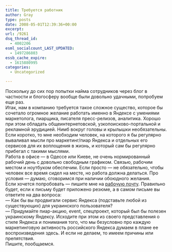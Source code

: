 ```yaml
---
title: Требуется работник
author: Gray
type: posts
date: 2008-05-01T12:39:36+00:00
excerpt:
url: /9261
dsq_thread_id:
  - 4002206
esml_socialcount_LAST_UPDATED:
  - 1497286803
essb_cache_expire:
  - 1615880995
categories:
  - Uncategorized

---
```








Поскольку до сих пор попытки найма сотрудников через блог в частности и блогосферу вообще были довольно удачными, попробуем еще раз.  
Итак, нам в компанию требуется такое сложное существо, которое бы сочетало огромное желание работать именно в Яндексе с умениями маркетолога, пиарщика, писателя пресс-релизов, аналитика. Хорошо при этом обладать общеинтернетовской, узкопоисково-портальной и рекламной эрудицией. Нимб вокруг головы и крылышки необязательны. Если коротко, то мне необходим человек, на которого я бы регулярно вываливал мысли про маркетинг/пиар Яндекса и отдельных его сервисов для их воплощения в жизнь, и который сам бы регулярно прибегал с такими мыслями.  
Работа в офисе &#8212; в Одессе или Киеве, не очень нормированный рабочий день с довольно свободным графиком. Связью, рабочим местом и ноутбуком обеспечим. Если просто &#8212; не обязательно, чтобы человек все время сидел на месте, но работа должна делаться. Про условия &#8212; думаю, сговоримся при наличии обоюдного желания.  
Если хочется попробовать &#8212; пишите мне на <a href="mailto:gray@yandex-team.ru" target="_blank">рабочую почту</a>. Правильно будет, если к письму будет приложено резюме, а в самом письме вы ответите на два вопроса:  
&#8212; Как бы вы продвигали сервис Яндекса (подставьте любой из существующих) для украинского пользователя?  
&#8212; Придумайте пиар-акцию, event, спецпроект, который был бы полезен украинскому Яндексу. Исходите при этом из своего представления о стиле Яндекса и понимания того, что мы безусловно про каждую маркетинговую активность российского Яндекса думаем в плане ее воспроизведения здесь. И если не делаем, то имеем причины или препятствия.  
Пишите, пообщаемся.